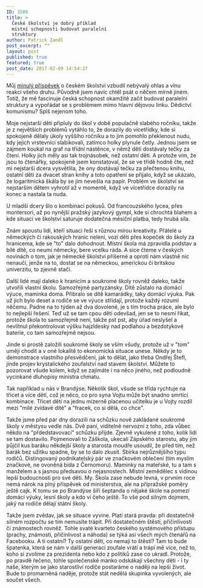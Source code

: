 ```yaml
---
ID: 3506
title: >
  České školství je dobrý příklad
  místní schopnosti budovat paralelní
  struktury
author: Patrick Zandl
post_excerpt: ""
layout: post
published: true
featured: true
post_date: 2017-02-09 14:54:27
---
```

Můj <a href="https://www.marigold.cz/item/vase-deti-a-nase-skolstvi-oboji-bez-budoucnosti">minulý příspěvek</a> o českém školství vzbudil nebývalý ohlas a vlnu reakcí všeho druhu. Původně jsem navíc chtěl psát o něčem mírně jiném. Totiž, že mě fascinuje česká schopnost okamžitě začít budovat paralelní struktury a vypořádat se s problémem mimo hlavní dějovou linku. Dědictví komunismu? Spíš nejenom toho.<!--more-->

Moje nejstarší děti připluly do škol v době populačně slabého ročníku, takže je z největších problémů vytáhlo to, že dorazily do vícetřídky, kde si spokojeně dělaly úkoly vyššího ročníku a to jim pomohlo překlenout nudu, kdy jejich vrstevníci slabikovali, zatímco holky plynule četly. Jednou jsem se zájmem koukal na graf na třídní nástěnce, v němž děti dostávaly tečky za čtení. Holky jich měly asi tak trojnásobek, než ostatní děti. A protože vím, že jsou to čtenářky, spokojeně jsem konstatoval, že se ve třídě hodně čte, než mi nejstarší dcera vysvětlila, že ony dostávají tečku za přečtenou knihu, ostatní děti za dvacet stran knihy a toto opatření se přijalo, když se ukázalo, že logaritmická škála by se jim nevešla na papír. Problém ve školství se nejstarším dětem vyhrotil až v momentě, když ve vícetřídce dorazily na konec a nastala ta nuda.

U mladší dcery šlo o kombinaci pokusů. Od francouzského lycea, přes montersori, až po nynější pražský jazykový gympl, kde si chrochtá blahem a kde situaci ve školství saturuje dodatečná měsíční platba, tedy hrubá síla.

Znám spoustu lidí, kteří situaci řeší s různou mírou kreativity. Přátelé u německých či rakouských hranic nelení, vozí děti přes kopeček do školy za hranicema, kde se "to" dalo dohodnout. Místní škola má zpravidla podstav a bílé dítě, co neumí německy, bere vcelku ráda. A sice čteme v českých novinách o tom, jak je německé školství příšerné a oproti nám vlastně nic nenaučí, jenže na to, dostat se na německou, americkou či britskou univerzitu, to zjevně stačí.

Další lidé mají daleko k hranicím a soukromé školy rovněž daleko, takže utvořili vlastní školu. Samozřejmě partyzánsky. Dítě zůstalo na domácí výuce, maminka doma. Přibralo se dítě kamarádky, taky domácí výuka. Pak už jich bylo deset a rodiče se ve výuce střídají, protože každý rozumí něčemu. Padne na to týden až dva dovolené, je s tím trocha práce, ale bylo to nejlepší řešení. Teď už se tam cpou děti odevšad, jen se to nesmí říkat, protože škola to samozřejmě není, takže pst pst, aby úřad neslyšel a nevlítnul překontrolovat výšku hajzldesky nad podlahou a bezdotykové baterie, co tam samozřejmě nejsou.

Jinde si prostě založili soukromé školy se vším všudy, protože už v "tom" umějí chodit a v oné lokalitě to ekonomická situace unese. Někdy je to demonstrace vlastního přesvědčení, jak to dělat, jako třeba Ondřej Štefl, jinde projev krystalického zoufalství nad stavem školství. Můžete to pozorovat všude kolem, když se zajímáte i na něco jiného, než podloudně vycinkané dluhopisy ministra chmatu.

Tak například u nás v Brandýse. Několik škol, všude se třída rychtuje na třicet a více dětí, což je něco, co pro syna Vojtu může být snadno smrtící kombinace. Třicet dětí na jednu mizerně placenou učitelku je u Vojty rozdíl mezi "milé zvídavé dítě" a "fracek, co si dělá, co chce".

Takže jsme před pár dny dorazili na schůzku nově zakládané soukromé školy v městysu vedle nás. Dvě paní, viditelně nervozní z toho, zda vůbec někdo na "přdedstavovací" schůzku přijde. Zjevně vykulené z toho, kolik lidí se tam dostavilo. Pojmenovali to Záškola, ukecali Zápského starostu, aby jim půjčil kus baráku někdejší školy a starosta moudře usoudil, že před tím, než barák bez užitku spadne, by se to dalo zkusit. Sbírka nejrůznějšího typu rodičů. Distingovaný podnikatelský pár ve značkovém oblečení (tím myslím značkové, ne ovoněná bída z Černomoru). Maminky na mateřské, tu a tam s manželem a s jasnou předsavou o nejasnostech. Místní zemědělec s vidinou lepší budoucnosti pro své děti. My. Škola zase nebude levná, v prvním roce nemá nárok na plný příspěvek od ministerstva, ale na přípražské poměry ještě cajk. K tomu se po Brandýse šíří šeptanda o nějaké škole na pomezí domácí výuky, lesní školy a kdo ví čeho ještě. To vše pod silným dojmem, jaký na rodiče dělají státní školy.

Takže jsem zvědav, jak se situace vyvine. Platí stará pravda: při dostatečně silném rozpočtu se tím nemusíte trápit. Při dostatečném štěstí, přičinlivosti či známostech rovněž. Tohle svaté kvarteto českého systémového přístupu (prachy, známosti, přičinlivost a náhoda) se týká asi všech mých čtenářů na Facebooku. A ti ostatní? Ty ostatní děti, co nemají to štěstí? Tam to bude špatenka, která se nám v další generaci zoufale vrátí a trápí mě více, než to, koho si zvolíme za prezidenta nebo kdo z politiků zase co ukradl. Protože, po pravdě řečeno, tohle společenské manko odskákají všechny děti - i ty naše, kterým se jako starostliví rodiče postaráme o naději na lepší život. Bude to promarněná naděje, protože stát nedělá skupinka vyvolených, ale součet všech.
